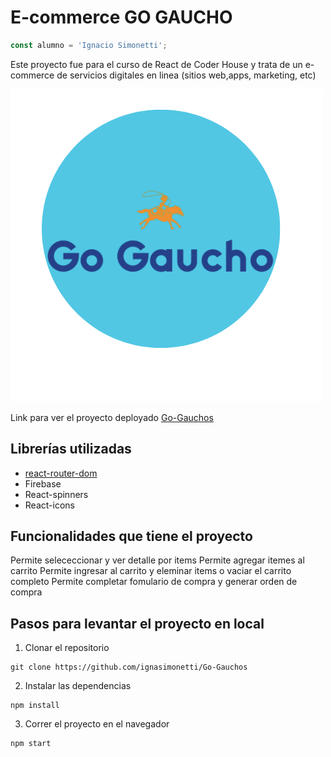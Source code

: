 # E-commerce GO GAUCHO

```javascript
const alumno = 'Ignacio Simonetti';
```

Este proyecto fue para el curso de React de Coder House y trata de un e-commerce de servicios digitales en linea (sitios web,apps, marketing, etc)

![](./public/logo.png)

Link para ver el proyecto deployado
[Go-Gauchos](https://ignasimonetti.github.io/Go-Gauchos/)

## Librerías utilizadas

-   [react-router-dom](https://reactrouter.com/en/main) 
-   Firebase
-   React-spinners
-   React-icons

## Funcionalidades que tiene el proyecto
Permite selececcionar y ver detalle por items
Permite agregar itemes al carrito
Permite ingresar al carrito y eleminar items o vaciar el carrito completo
Permite completar fomulario de compra y generar orden de compra

## Pasos para levantar el proyecto en local

1.  Clonar el repositorio

```
git clone https://github.com/ignasimonetti/Go-Gauchos
```

2. Instalar las dependencias

```
npm install
```

3. Correr el proyecto en el navegador

```
npm start
```